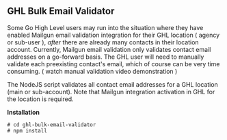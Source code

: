 ﻿## GHL Bulk Email Validator

Some Go High Level users may run into the situation where they have enabled Mailgun email validation integration for their GHL location ( agency or sub-user ), *after* there are already many contacts in their location account. Currently, Mailgun email validation only validates contact email addresses on a go-forward basis. The GHL user will need to manually validate each preexisting contact's email, which of course can be very time consuming. ( watch manual validation video demonstration )

The NodeJS script validates all contact email addresses for a GHL location (main or sub-account). Note that Mailgun integration activation in GHL for the location is required.

**Installation**

    # cd ghl-bulk-email-validator
    # npm install

